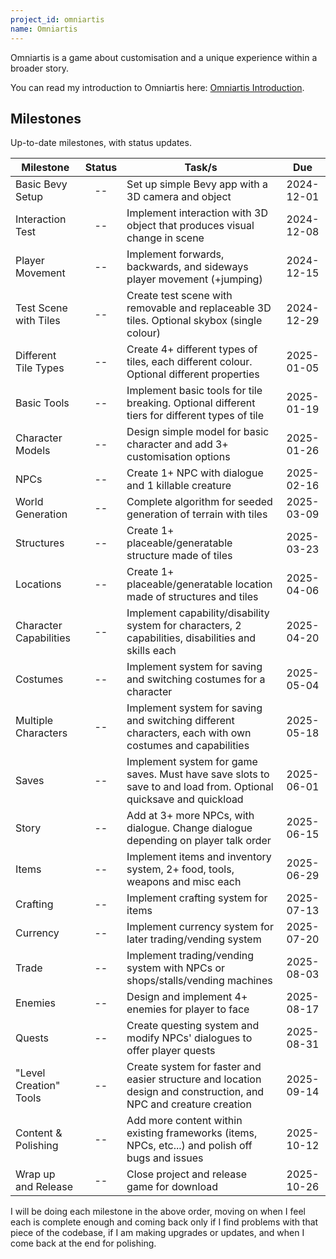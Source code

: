 ```yaml
---
project_id: omniartis
name: Omniartis
---
```


Omniartis is a game about customisation and a unique experience within a broader story.

You can read my introduction to Omniartis here: [Omniartis Introduction](/devlogs/projects/omniartis/2024/11/20/omniartis-introduction.html).

## Milestones

Up-to-date milestones, with status updates.

| Milestone              | Status | Task/s                                                                                                            |    Due     |
|------------------------|:------:|-------------------------------------------------------------------------------------------------------------------|:----------:|
| Basic Bevy Setup       |   --   | Set up simple Bevy app with a 3D camera and object                                                                | 2024-12-01 |
| Interaction Test       |   --   | Implement interaction with 3D object that produces visual change in scene                                         | 2024-12-08 |
| Player Movement        |   --   | Implement forwards, backwards, and sideways player movement (+jumping)                                            | 2024-12-15 |
| Test Scene with Tiles  |   --   | Create test scene with removable and replaceable 3D tiles. Optional skybox (single colour)                        | 2024-12-29 |
| Different Tile Types   |   --   | Create 4+ different types of tiles, each different colour. Optional different properties                          | 2025-01-05 |
| Basic Tools            |   --   | Implement basic tools for tile breaking. Optional different tiers for different types of tile                     | 2025-01-19 |
| Character Models       |   --   | Design simple model for basic character and add 3+ customisation options                                          | 2025-01-26 |
| NPCs                   |   --   | Create 1+ NPC with dialogue and 1 killable creature                                                               | 2025-02-16 |
| World Generation       |   --   | Complete algorithm for seeded generation of terrain with tiles                                                    | 2025-03-09 |
| Structures             |   --   | Create 1+ placeable/generatable structure made of tiles                                                           | 2025-03-23 |
| Locations              |   --   | Create 1+ placeable/generatable location made of structures and tiles                                             | 2025-04-06 |
| Character Capabilities |   --   | Implement capability/disability system for characters, 2 capabilities, disabilities and skills each               | 2025-04-20 |
| Costumes               |   --   | Implement system for saving and switching costumes for a character                                                | 2025-05-04 |
| Multiple Characters    |   --   | Implement system for saving and switching different characters, each with own costumes and capabilities           | 2025-05-18 |
| Saves                  |   --   | Implement system for game saves. Must have save slots to save to and load from. Optional quicksave and quickload  | 2025-06-01 |
| Story                  |   --   | Add at 3+ more NPCs, with dialogue. Change dialogue depending on player talk order                                | 2025-06-15 |
| Items                  |   --   | Implement items and inventory system, 2+ food, tools, weapons and misc each                                       | 2025-06-29 |
| Crafting               |   --   | Implement crafting system for items                                                                               | 2025-07-13 |
| Currency               |   --   | Implement currency system for later trading/vending system                                                        | 2025-07-20 |
| Trade                  |   --   | Implement trading/vending system with NPCs or shops/stalls/vending machines                                       | 2025-08-03 |
| Enemies                |   --   | Design and implement 4+ enemies for player to face                                                                | 2025-08-17 |
| Quests                 |   --   | Create questing system and modify NPCs' dialogues to offer player quests                                          | 2025-08-31 |
| "Level Creation" Tools |   --   | Create system for faster and easier structure and location design and construction, and NPC and creature creation | 2025-09-14 |
| Content & Polishing    |   --   | Add more content within existing frameworks (items, NPCs, etc...) and polish off bugs and issues                  | 2025-10-12 |
| Wrap up and Release    |   --   | Close project and release game for download                                                                       | 2025-10-26 |

I will be doing each milestone in the above order, moving on when I feel each is complete enough and coming back only if I find problems with that piece of the codebase, if I am making upgrades or updates, and when I come back at the end for polishing.
